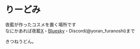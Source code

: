 # りーどみ
夜藍が作ったコスメを置く場所です<br>
なにかあれば夜藍[X](https://x.com/Yoran_FuranOshi)・[Bluesky](https://bsky.app/profile/yoran-furanoshi.bsky.social)・Discord(@yoran_furanoshi)まで<br>

きつねうどん。
